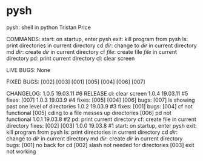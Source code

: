 # pysh

pysh: shell in python
Tristan Price

COMMANDS:
start: on startup, enter pysh
exit: kill program from pysh
ls: print directories in current directory
cd _dir_: change to _dir_ in current directory
md _dir_: create _dir_ in current directory
cf _file_: create file _file_ in current directory
pd: print current directory
cl: clear screen

LIVE BUGS:
None

FIXED BUGS:
[002] [003] [001] [005] [004] [006] [007]

CHANGELOG:
1.0.5 19.03.11 #6 RELEASE
    cl: clear screen
1.0.4 19.03.11 #5
    fixes: [007]
1.0.3 19.03.9 #4
    fixes: [005] [004] [006]
    bugs:
        [007] ls showing past one level of directories
1.0.2 19.03.9 #3
    fixes: [001]
    bugs:
        [004] cf not functional
        [005] cding to a file messes up directories
        [006] pd not functional
1.0.1 19.03.8 #2
    pd: print current directory
    cf: create file in current directory
    fixes: [002] [003]
1.0.0 19.03.8 #1
    start: on startup, enter pysh
    exit: kill program from pysh
    ls: print directories in current directory
    cd _dir_: change to _dir_ in current directory
    md _dir_: create _dir_ in current directory
    bugs:
        [001] no back for cd
        [002] slash not needed for directories
        [003] exit not working
